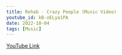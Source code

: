 ```yaml
---
title: Rehab - Crazy People (Music Video)
youtube_id: kB-oELya1PA
date: 2022-10-04
tags: [Music]
---
```

[YouTube Link](https://www.youtube.com/watch?v=kB-oELya1PA)

